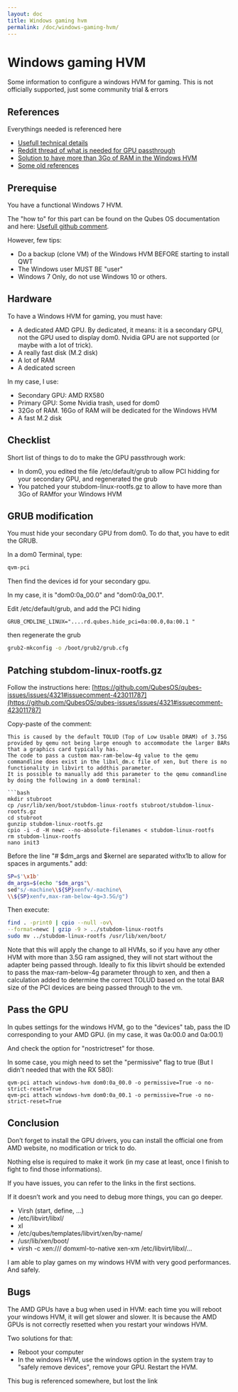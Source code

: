 ```yaml
---
layout: doc
title: Windows gaming hvm
permalink: /doc/windows-gaming-hvm/
---
```


# Windows gaming HVM

Some information to configure a windows HVM for gaming. 
This is not officially supported, just some community trial & errors

## References

Everythings needed is referenced here

- [Usefull technical details](https://paste.debian.net/1043341/)
- [Reddit thread of what is needed for GPU passthrough](https://www.reddit.com/r/Qubes/comments/9hp3e7/gpu_passthrough_howto/)
- [Solution to have more than 3Go of RAM in the Windows HVM](https://github.com/QubesOS/qubes-issues/issues/4321#issuecomment-423011787)
- [Some old references](https://www.reddit.com/r/Qubes/comments/66wk4q/gpu_passthrough/)

## Prerequise

You have a functional Windows 7 HVM.

The "how to" for this part can be found on the Qubes OS documentation and here: [Usefull github comment](https://github.com/QubesOS/qubes-issues/issues/3585#issuecomment-453200971).

However, few tips:

- Do a backup (clone VM) of the Windows HVM BEFORE starting to install QWT
- The Windows user MUST BE "user"
- Windows 7 Only, do not use Windows 10 or others.

## Hardware

To have a Windows HVM for gaming, you must have:

- A dedicated AMD GPU. By dedicated, it means: it is a secondary GPU, not the GPU used to display dom0. Nvidia GPU are not supported (or maybe with a lot of trick).
- A really fast disk (M.2 disk)
- A lot of RAM
- A dedicated screen

In my case, I use:

- Secondary GPU: AMD RX580
- Primary GPU: Some Nvidia trash, used for dom0
- 32Go of RAM. 16Go of RAM will be dedicated for the Windows HVM
- A fast M.2 disk


## Checklist

Short list of things to do to make the GPU passthrough work:

- In dom0, you edited the file /etc/default/grub to allow PCI hidding for your secondary GPU, and regenerated the grub
- You patched your stubdom-linux-rootfs.gz to allow to have more than 3Go of RAMfor your Windows HVM

## GRUB modification

You must hide your secondary GPU from dom0.
To do that, you have to edit the GRUB.

In a dom0 Terminal, type:

```bash
qvm-pci
```

Then find the devices id for your secondary gpu.

In my case, it is "dom0:0a_00.0" and "dom0:0a_00.1".

Edit /etc/default/grub, and add the PCI hiding 

```
GRUB_CMDLINE_LINUX="....rd.qubes.hide_pci=0a:00.0,0a:00.1 "
```

then regenerate the grub 

```bash
grub2-mkconfig -o /boot/grub2/grub.cfg
```

## Patching stubdom-linux-rootfs.gz

Follow the instructions here: [https://github.com/QubesOS/qubes-issues/issues/4321#issuecomment-423011787](https://github.com/QubesOS/qubes-issues/issues/4321#issuecomment-423011787)

Copy-paste of the comment:

```
This is caused by the default TOLUD (Top of Low Usable DRAM) of 3.75G provided by qemu not being large enough to accommodate the larger BARs that a graphics card typically has.
The code to pass a custom max-ram-below-4g value to the qemu commandline does exist in the libxl_dm.c file of xen, but there is no functionality in libvirt to addthis parameter.
It is possible to manually add this parameter to the qemu commandline by doing the following in a dom0 terminal:

```bash
mkdir stubroot
cp /usr/lib/xen/boot/stubdom-linux-rootfs stubroot/stubdom-linux-rootfs.gz
cd stubroot
gunzip stubdom-linux-rootfs.gz
cpio -i -d -H newc --no-absolute-filenames < stubdom-linux-rootfs
rm stubdom-linux-rootfs
nano init3
```

Before the line "# $dm_args and $kernel are separated withx1b to allow for spaces in arguments." add:

```bash
SP=$'\x1b'
dm_args=$(echo "$dm_args"\
sed"s/-machine\\${SP}xenfv/-machine\
\\${SP}xenfv,max-ram-below-4g=3.5G/g")
```
Then execute:

```bash
find . -print0 | cpio --null -ov\
--format=newc | gzip -9 > ../stubdom-linux-rootfs
sudo mv ../stubdom-linux-rootfs /usr/lib/xen/boot/
```


Note that this will apply the change to all HVMs, so if you have any other HVM with more than 3.5G ram assigned,
they will not start without the adapter being passed through.
Ideally to fix this libvirt should be extended to pass the max-ram-below-4g parameter through to xen,
and then a calculation added to determine the correct TOLUD based on the total BAR size of the PCI devices
are being passed through to the vm.

## Pass the GPU

In qubes settings for the windows HVM, go to the "devices" tab, pass the ID corresponding to your AMD GPU.
(in my case, it was 0a:00.0 and 0a:00.1)

And check the option for "nostrictreset" for those. 




In some case, you migh need to set the "permissive" flag to true (But I didn't needed that with the RX 580): 
```
qvm-pci attach windows-hvm dom0:0a_00.0 -o permissive=True -o no-strict-reset=True
qvm-pci attach windows-hvm dom0:0a_00.1 -o permissive=True -o no-strict-reset=True
```

##  Conclusion

Don’t forget to install the GPU drivers, you can install the official one from AMD website, no modification or trick to do.

Nothing else is required to make it work (in my case at least, once I finish to fight to find those informations).

If you have issues, you can refer to the links in the first sections. 

If it doesn’t work and you need to debug more things, you can go deeper.

- Virsh (start, define, ...)
- /etc/libvirt/libxl/
- xl
- /etc/qubes/templates/libvirt/xen/by-name/
- /usr/lib/xen/boot/
- virsh -c xen:/// domxml-to-native xen-xm /etc/libvirt/libxl/...

I am able to play games on my windows HVM with very good performances. And safely.

## Bugs

The AMD GPUs have a bug when used in HVM: each time you will reboot your windows HVM, it will get slower and slower.
It is because the AMD GPUs is not correctly resetted when you restart your windows HVM.

Two solutions for that:
- Reboot your computer
- In the windows HVM, use the windows option in the system tray to "safely remove devices", remove your GPU. Restart the HVM.

This bug is referenced somewhere, but lost the link
